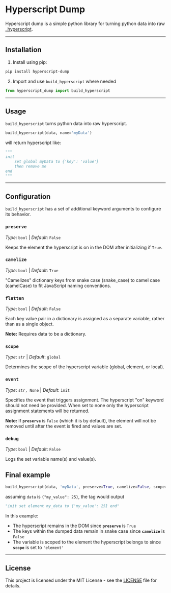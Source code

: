 # Hyperscript Dump

Hyperscript dump is a simple python library for turning python data into raw [_hyperscript](https://github.com/bigskysoftware/_hyperscript).

---
## Installation

1. Install using pip:
```bash
pip install hyperscript-dump
```

2. Import and use `build_hyperscript` where needed
```python
from hyperscript_dump import build_hyperscript
```

---
## Usage

`build_hyperscript` turns python data into raw hyperscript.

```python
build_hyperscript(data, name='myData')
```
will return hyperscript like:
```python
"""
init
    set global myData to {'key': 'value'}
    then remove me
end
"""
```

---
## Configuration

`build_hyperscript` has a set of additional keyword arguments to configure its behavior.

### `preserve`
*Type*: `bool` | *Default*: `False`

Keeps the element the hyperscript is on in the DOM after initializing if `True`.

### `camelize`
*Type*: `bool` | *Default*: `True`

"Camelizes" dictionary keys from snake case (snake_case) to camel case (camelCase) to fit JavaScript naming conventions.

### `flatten`
*Type*: `bool` | *Default*: `False`

Each key value pair in a dictionary is assigned as a separate variable, rather than as a single object.

**Note:** Requires data to be a dictionary.

### `scope`
*Type*: `str` | *Default*: `global`

Determines the scope of the hyperscript variable (global, element, or local).

### `event`
*Type*: `str, None` | *Default*: `init`

Specifies the event that triggers assignment. The hyperscript "on" keyword should not need be provided. When set to none only the hyperscript assignment statements will be returned.

**Note:** If **`preserve`** is `False` (which it is by default), the element will not be removed until after the event is fired and values are set.

### `debug`
*Type*: `bool` | *Default*: `False`

Logs the set variable name(s) and value(s).

## Final example
```python
build_hyperscript(data, 'myData', preserve=True, camelize=False, scope='element')
```
assuming `data` is `{"my_value": 25}`, the tag would output
```python
"init set element my_data to {'my_value': 25} end"
```
In this example:
- The hyperscript remains in the DOM since **`preserve`** is `True`
- The keys within the dumped data remain in snake case since **`camelize`** is `False`
- The variable is scoped to the element the hyperscript belongs to since **`scope`** is set to `'element'`

---
## License

This project is licensed under the MIT License - see the [LICENSE](LICENSE) file for details.
